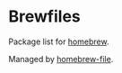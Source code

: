 # Brewfiles

Package list for [homebrew](http://brew.sh/).

Managed by [homebrew-file](https://github.com/rcmdnk/homebrew-file).